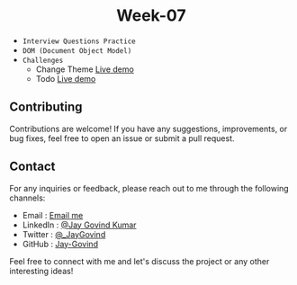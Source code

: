 <h1 align="center">Week-07</h1>

- `Interview Questions Practice`
- `DOM (Document Object Model)`
- `Challenges`
  - Change Theme [Live demo](https://jay-govind-kumar.github.io/chai-cohort/Code%20Files%20&%20Challenges/week-07/challenges/Theme/)
  - Todo [Live demo](http://127.0.0.1:3000/Code%20Files%20&%20Challenges/week-07/challenges/Todo/index.html)

## Contributing

Contributions are welcome! If you have any suggestions, improvements, or bug fixes, feel free to open an issue or submit a pull request.

## Contact

For any inquiries or feedback, please reach out to me through the following channels:

- Email : [Email me](mailto:govind.iq@gmail.com)
- LinkedIn : [@Jay Govind Kumar](https://www.linkedin.com/in/govind-jay)
- Twitter : [@\_JayGovind](https://twitter.com/_JayGovind)
- GitHub : [Jay-Govind](https://www.github.com/Jay-Govind-Kumar)

Feel free to connect with me and let's discuss the project or any other interesting ideas!
